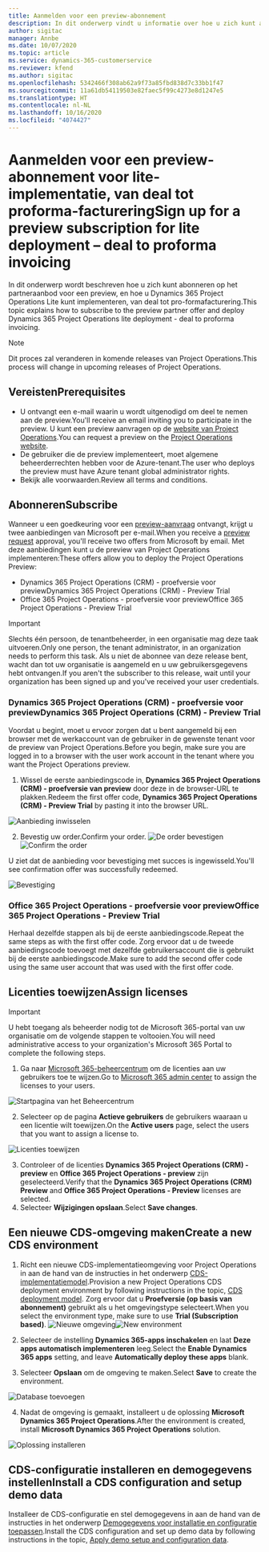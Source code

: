 ```yaml
---
title: Aanmelden voor een preview-abonnement
description: In dit onderwerp vindt u informatie over hoe u zich kunt abonneren op Project Operations Lite en hoe u dit kunt implementeren, van deal tot pro-formafacturering.
author: sigitac
manager: Annbe
ms.date: 10/07/2020
ms.topic: article
ms.service: dynamics-365-customerservice
ms.reviewer: kfend
ms.author: sigitac
ms.openlocfilehash: 5342466f308ab62a9f73a85fbd838d7c33bb1f47
ms.sourcegitcommit: 11a61db54119503e82faec5f99c4273e8d1247e5
ms.translationtype: HT
ms.contentlocale: nl-NL
ms.lasthandoff: 10/16/2020
ms.locfileid: "4074427"
---
```

# <a name="sign-up-for-a-preview-subscription-for-lite-deployment--deal-to-proforma-invoicing"></a><span data-ttu-id="ee3f2-103">Aanmelden voor een preview-abonnement voor lite-implementatie, van deal tot proforma-facturering</span><span class="sxs-lookup"><span data-stu-id="ee3f2-103">Sign up for a preview subscription for lite deployment – deal to proforma invoicing</span></span>

<span data-ttu-id="ee3f2-104">In dit onderwerp wordt beschreven hoe u zich kunt abonneren op het partneraanbod voor een preview, en hoe u Dynamics 365 Project Operations Lite kunt implementeren, van deal tot pro-formafacturering.</span><span class="sxs-lookup"><span data-stu-id="ee3f2-104">This topic explains how to subscribe to the preview partner offer and deploy Dynamics 365 Project Operations lite deployment - deal to proforma invoicing.</span></span>

> [!NOTE]
> <span data-ttu-id="ee3f2-105">Dit proces zal veranderen in komende releases van Project Operations.</span><span class="sxs-lookup"><span data-stu-id="ee3f2-105">This process will change in upcoming releases of Project Operations.</span></span>

## <a name="prerequisites"></a><span data-ttu-id="ee3f2-106">Vereisten</span><span class="sxs-lookup"><span data-stu-id="ee3f2-106">Prerequisites</span></span>

- <span data-ttu-id="ee3f2-107">U ontvangt een e-mail waarin u wordt uitgenodigd om deel te nemen aan de preview.</span><span class="sxs-lookup"><span data-stu-id="ee3f2-107">You'll receive an email inviting you to participate in the preview.</span></span> <span data-ttu-id="ee3f2-108">U kunt een preview aanvragen op de [website van Project Operations](https://dynamics.microsoft.com/en-us/project-operations/overview/).</span><span class="sxs-lookup"><span data-stu-id="ee3f2-108">You can request a preview on the [Project Operations website](https://dynamics.microsoft.com/en-us/project-operations/overview/).</span></span>
- <span data-ttu-id="ee3f2-109">De gebruiker die de preview implementeert, moet algemene beheerderrechten hebben voor de Azure-tenant.</span><span class="sxs-lookup"><span data-stu-id="ee3f2-109">The user who deploys the preview must have Azure tenant global administrator rights.</span></span>
- <span data-ttu-id="ee3f2-110">Bekijk alle voorwaarden.</span><span class="sxs-lookup"><span data-stu-id="ee3f2-110">Review all terms and conditions.</span></span>

## <a name="subscribe"></a><span data-ttu-id="ee3f2-111">Abonneren</span><span class="sxs-lookup"><span data-stu-id="ee3f2-111">Subscribe</span></span>

<span data-ttu-id="ee3f2-112">Wanneer u een goedkeuring voor een [preview-aanvraag](https://forms.office.com/FormsPro/Pages/ResponsePage.aspx?id=v4j5cvGGr0GRqy180BHbR56j8lZs0FdAvwT75_WNFyxUMkRDV1NYQU5TNjE2VjhKOVBUNVg2R0s1NC4u) ontvangt, krijgt u twee aanbiedingen van Microsoft per e-mail.</span><span class="sxs-lookup"><span data-stu-id="ee3f2-112">When you receive a [preview request](https://forms.office.com/FormsPro/Pages/ResponsePage.aspx?id=v4j5cvGGr0GRqy180BHbR56j8lZs0FdAvwT75_WNFyxUMkRDV1NYQU5TNjE2VjhKOVBUNVg2R0s1NC4u) approval, you'll receive two offers from Microsoft by email.</span></span> <span data-ttu-id="ee3f2-113">Met deze aanbiedingen kunt u de preview van Project Operations implementeren:</span><span class="sxs-lookup"><span data-stu-id="ee3f2-113">These offers allow you to deploy the Project Operations Preview:</span></span>

- <span data-ttu-id="ee3f2-114">Dynamics 365 Project Operations (CRM) - proefversie voor preview</span><span class="sxs-lookup"><span data-stu-id="ee3f2-114">Dynamics 365 Project Operations (CRM) - Preview Trial</span></span>
- <span data-ttu-id="ee3f2-115">Office 365 Project Operations - proefversie voor preview</span><span class="sxs-lookup"><span data-stu-id="ee3f2-115">Office 365 Project Operations - Preview Trial</span></span>

> [!IMPORTANT]
> <span data-ttu-id="ee3f2-116">Slechts één persoon, de tenantbeheerder, in een organisatie mag deze taak uitvoeren.</span><span class="sxs-lookup"><span data-stu-id="ee3f2-116">Only one person, the tenant administrator, in an organization needs to perform this task.</span></span> <span data-ttu-id="ee3f2-117">Als u niet de abonnee van deze release bent, wacht dan tot uw organisatie is aangemeld en u uw gebruikersgegevens hebt ontvangen.</span><span class="sxs-lookup"><span data-stu-id="ee3f2-117">If you aren't the subscriber to this release, wait until your organization has been signed up and you've received your user credentials.</span></span>

### <a name="dynamics-365-project-operations-crm---preview-trial"></a><span data-ttu-id="ee3f2-118">Dynamics 365 Project Operations (CRM) - proefversie voor preview</span><span class="sxs-lookup"><span data-stu-id="ee3f2-118">Dynamics 365 Project Operations (CRM) - Preview Trial</span></span> 

<span data-ttu-id="ee3f2-119">Voordat u begint, moet u ervoor zorgen dat u bent aangemeld bij een browser met de werkaccount van de gebruiker in de gewenste tenant voor de preview van Project Operations.</span><span class="sxs-lookup"><span data-stu-id="ee3f2-119">Before you begin, make sure you are logged in to a browser with the user work account in the tenant where you want the Project Operations preview.</span></span>

1. <span data-ttu-id="ee3f2-120">Wissel de eerste aanbiedingscode in, **Dynamics 365 Project Operations (CRM) - proefversie van preview** door deze in de browser-URL te plakken.</span><span class="sxs-lookup"><span data-stu-id="ee3f2-120">Redeem the first offer code, **Dynamics 365 Project Operations (CRM) - Preview Trial** by pasting it into the browser URL.</span></span>

![Aanbieding inwisselen](./media/16RedeemFirstOfferNew.png)

2. <span data-ttu-id="ee3f2-122">Bevestig uw order.</span><span class="sxs-lookup"><span data-stu-id="ee3f2-122">Confirm your order.</span></span>
<span data-ttu-id="ee3f2-123">![De order bevestigen](./media/17ConfirmOrderNew.png)</span><span class="sxs-lookup"><span data-stu-id="ee3f2-123">![Confirm the order](./media/17ConfirmOrderNew.png)</span></span>

<span data-ttu-id="ee3f2-124">U ziet dat de aanbieding voor bevestiging met succes is ingewisseld.</span><span class="sxs-lookup"><span data-stu-id="ee3f2-124">You'll see confirmation offer was successfully redeemed.</span></span>

![Bevestiging](./media/18OrderConfirmationNew.png)

### <a name="office-365-project-operations---preview-trial"></a><span data-ttu-id="ee3f2-126">Office 365 Project Operations - proefversie voor preview</span><span class="sxs-lookup"><span data-stu-id="ee3f2-126">Office 365 Project Operations - Preview Trial</span></span>

<span data-ttu-id="ee3f2-127">Herhaal dezelfde stappen als bij de eerste aanbiedingscode.</span><span class="sxs-lookup"><span data-stu-id="ee3f2-127">Repeat the same steps as with the first offer code.</span></span> <span data-ttu-id="ee3f2-128">Zorg ervoor dat u de tweede aanbiedingscode toevoegt met dezelfde gebruikersaccount die is gebruikt bij de eerste aanbiedingscode.</span><span class="sxs-lookup"><span data-stu-id="ee3f2-128">Make sure to add the second offer code using the same user account that was used with the first offer code.</span></span>

## <a name="assign-licenses"></a><span data-ttu-id="ee3f2-129">Licenties toewijzen</span><span class="sxs-lookup"><span data-stu-id="ee3f2-129">Assign licenses</span></span>

> [!IMPORTANT]
> <span data-ttu-id="ee3f2-130">U hebt toegang als beheerder nodig tot de Microsoft 365-portal van uw organisatie om de volgende stappen te voltooien.</span><span class="sxs-lookup"><span data-stu-id="ee3f2-130">You will need administrative access to your organization's Microsoft 365 Portal to complete the following steps.</span></span>


1. <span data-ttu-id="ee3f2-131">Ga naar [Microsoft 365-beheercentrum](https://portal.office.com/) om de licenties aan uw gebruikers toe te wijzen.</span><span class="sxs-lookup"><span data-stu-id="ee3f2-131">Go to [Microsoft 365 admin center](https://portal.office.com/) to assign the licenses to your users.</span></span>

![Startpagina van het Beheercentrum](./media/14AdminPortal.png)

2. <span data-ttu-id="ee3f2-133">Selecteer op de pagina **Actieve gebruikers** de gebruikers waaraan u een licentie wilt toewijzen.</span><span class="sxs-lookup"><span data-stu-id="ee3f2-133">On the **Active users** page, select the users that you want to assign a license to.</span></span>

![Licenties toewijzen](./media/15AssignLicenses.png)

3. <span data-ttu-id="ee3f2-135">Controleer of de licenties **Dynamics 365 Project Operations (CRM) - preview** en **Office 365 Project Operations - preview** zijn geselecteerd.</span><span class="sxs-lookup"><span data-stu-id="ee3f2-135">Verify that the **Dynamics 365 Project Operations (CRM) Preview** and **Office 365 Project Operations - Preview** licenses are selected.</span></span> 
4. <span data-ttu-id="ee3f2-136">Selecteer **Wijzigingen opslaan**.</span><span class="sxs-lookup"><span data-stu-id="ee3f2-136">Select **Save changes**.</span></span>

## <a name="create-a-new-cds-environment"></a><span data-ttu-id="ee3f2-137">Een nieuwe CDS-omgeving maken</span><span class="sxs-lookup"><span data-stu-id="ee3f2-137">Create a new CDS environment</span></span>

1. <span data-ttu-id="ee3f2-138">Richt een nieuwe CDS-implementatieomgeving voor Project Operations in aan de hand van de instructies in het onderwerp [CDS-implementatiemodel](lite-deployment.md).</span><span class="sxs-lookup"><span data-stu-id="ee3f2-138">Provision a new Project Operations CDS deployment environment by following instructions in the topic, [CDS deployment model](lite-deployment.md).</span></span> <span data-ttu-id="ee3f2-139">Zorg ervoor dat u **Proefversie (op basis van abonnement)** gebruikt als u het omgevingstype selecteert.</span><span class="sxs-lookup"><span data-stu-id="ee3f2-139">When you select the environment type, make sure to use **Trial (Subscription based)**.</span></span>
<span data-ttu-id="ee3f2-140">![Nieuwe omgeving](./media/19CreateEnvironment.png)</span><span class="sxs-lookup"><span data-stu-id="ee3f2-140">![New environment](./media/19CreateEnvironment.png)</span></span>

2. <span data-ttu-id="ee3f2-141">Selecteer de instelling **Dynamics 365-apps inschakelen** en laat **Deze apps automatisch implementeren** leeg.</span><span class="sxs-lookup"><span data-stu-id="ee3f2-141">Select the **Enable Dynamics 365 apps** setting, and leave **Automatically deploy these apps** blank.</span></span>  
3. <span data-ttu-id="ee3f2-142">Selecteer **Opslaan** om de omgeving te maken.</span><span class="sxs-lookup"><span data-stu-id="ee3f2-142">Select **Save** to create the environment.</span></span>

![Database toevoegen](./media/20CreateEnvironment1.png)

4. <span data-ttu-id="ee3f2-144">Nadat de omgeving is gemaakt, installeert u de oplossing **Microsoft Dynamics 365 Project Operations**.</span><span class="sxs-lookup"><span data-stu-id="ee3f2-144">After the environment is created, install **Microsoft Dynamics 365 Project Operations** solution.</span></span> 

![Oplossing installeren](./media/21InstallSolution.png)

## <a name="install-a-cds-configuration-and-setup-demo-data"></a><span data-ttu-id="ee3f2-146">CDS-configuratie installeren en demogegevens instellen</span><span class="sxs-lookup"><span data-stu-id="ee3f2-146">Install a CDS configuration and setup demo data</span></span>

<span data-ttu-id="ee3f2-147">Installeer de CDS-configuratie en stel demogegevens in aan de hand van de instructies in het onderwerp [Demogegevens voor installatie en configuratie toepassen](lite-apply-demo-setup-config-data.md).</span><span class="sxs-lookup"><span data-stu-id="ee3f2-147">Install the CDS configuration and set up demo data by following instructions in the topic, [Apply demo setup and configuration data](lite-apply-demo-setup-config-data.md).</span></span>
